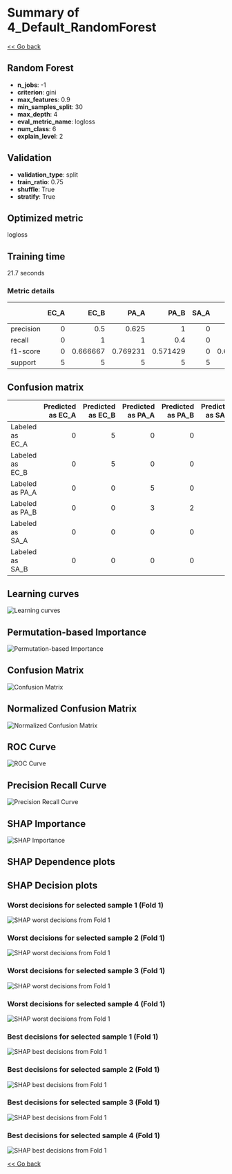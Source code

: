 # Summary of 4_Default_RandomForest

[<< Go back](../README.md)


## Random Forest
- **n_jobs**: -1
- **criterion**: gini
- **max_features**: 0.9
- **min_samples_split**: 30
- **max_depth**: 4
- **eval_metric_name**: logloss
- **num_class**: 6
- **explain_level**: 2

## Validation
 - **validation_type**: split
 - **train_ratio**: 0.75
 - **shuffle**: True
 - **stratify**: True

## Optimized metric
logloss

## Training time

21.7 seconds

### Metric details
|           |   EC_A |     EC_B |     PA_A |     PA_B |   SA_A |     SA_B |   accuracy |   macro avg |   weighted avg |   logloss |
|:----------|-------:|---------:|---------:|---------:|-------:|---------:|-----------:|------------:|---------------:|----------:|
| precision |      0 | 0.5      | 0.625    | 1        |      0 | 0.5      |   0.566667 |    0.4375   |       0.4375   |   0.76903 |
| recall    |      0 | 1        | 1        | 0.4      |      0 | 1        |   0.566667 |    0.566667 |       0.566667 |   0.76903 |
| f1-score  |      0 | 0.666667 | 0.769231 | 0.571429 |      0 | 0.666667 |   0.566667 |    0.445665 |       0.445665 |   0.76903 |
| support   |      5 | 5        | 5        | 5        |      5 | 5        |   0.566667 |   30        |      30        |   0.76903 |


## Confusion matrix
|                 |   Predicted as EC_A |   Predicted as EC_B |   Predicted as PA_A |   Predicted as PA_B |   Predicted as SA_A |   Predicted as SA_B |
|:----------------|--------------------:|--------------------:|--------------------:|--------------------:|--------------------:|--------------------:|
| Labeled as EC_A |                   0 |                   5 |                   0 |                   0 |                   0 |                   0 |
| Labeled as EC_B |                   0 |                   5 |                   0 |                   0 |                   0 |                   0 |
| Labeled as PA_A |                   0 |                   0 |                   5 |                   0 |                   0 |                   0 |
| Labeled as PA_B |                   0 |                   0 |                   3 |                   2 |                   0 |                   0 |
| Labeled as SA_A |                   0 |                   0 |                   0 |                   0 |                   0 |                   5 |
| Labeled as SA_B |                   0 |                   0 |                   0 |                   0 |                   0 |                   5 |

## Learning curves
![Learning curves](learning_curves.png)

## Permutation-based Importance
![Permutation-based Importance](permutation_importance.png)
## Confusion Matrix

![Confusion Matrix](confusion_matrix.png)


## Normalized Confusion Matrix

![Normalized Confusion Matrix](confusion_matrix_normalized.png)


## ROC Curve

![ROC Curve](roc_curve.png)


## Precision Recall Curve

![Precision Recall Curve](precision_recall_curve.png)



## SHAP Importance
![SHAP Importance](shap_importance.png)

## SHAP Dependence plots


## SHAP Decision plots

### Worst decisions for selected sample 1 (Fold 1)
![SHAP worst decisions from Fold 1](learner_fold_0_sample_0_worst_decisions.png)
### Worst decisions for selected sample 2 (Fold 1)
![SHAP worst decisions from Fold 1](learner_fold_0_sample_1_worst_decisions.png)
### Worst decisions for selected sample 3 (Fold 1)
![SHAP worst decisions from Fold 1](learner_fold_0_sample_2_worst_decisions.png)
### Worst decisions for selected sample 4 (Fold 1)
![SHAP worst decisions from Fold 1](learner_fold_0_sample_3_worst_decisions.png)
### Best decisions for selected sample 1 (Fold 1)
![SHAP best decisions from Fold 1](learner_fold_0_sample_0_best_decisions.png)
### Best decisions for selected sample 2 (Fold 1)
![SHAP best decisions from Fold 1](learner_fold_0_sample_1_best_decisions.png)
### Best decisions for selected sample 3 (Fold 1)
![SHAP best decisions from Fold 1](learner_fold_0_sample_2_best_decisions.png)
### Best decisions for selected sample 4 (Fold 1)
![SHAP best decisions from Fold 1](learner_fold_0_sample_3_best_decisions.png)

[<< Go back](../README.md)
